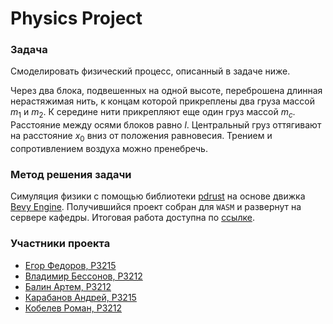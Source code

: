 # Physics Project

### Задача
Смоделировать физический процесс, описанный в задаче ниже.

Через два блока, подвешенных на одной высоте,
переброшена длинная нерастяжимая нить,
к концам которой прикреплены два груза массой $m_1$ и $m_2$.
К середине нити прикрепляют еще один груз массой $m_c$.
Расстояние между осями блоков равно $l$.
Центральный груз оттягивают на расстояние $x_0$ вниз от положения равновесия.
Трением и сопротивлением воздуха можно пренебречь.

### Метод решения задачи
Симуляция физики с помощью библиотеки [pdrust](https://github.com/FEgor04/pdrust) на основе движка
[Bevy Engine](https://github.com/bevyengine/bevy).
Получившийся проект собран для `WASM` и развернут на сервере кафедры.
Итоговая работа доступна по [ссылке](https://se.ifmo.ru/~s367581).

### Участники проекта
- [Егор Федоров, P3215](https://github.com/FEgor04)
- [Владимир Бессонов, P3212](https://github.com/vovibssnff)
- [Балин Артем, P3212](https://github.com/ta4ilka69)
- [Карабанов Андрей, P3215](https://github.com/Forafox)
- [Кобелев Роман, P3212](https://github.com/Romariok)
